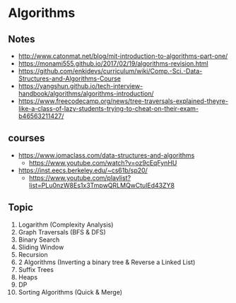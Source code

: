 # Algorithms

## Notes

- http://www.catonmat.net/blog/mit-introduction-to-algorithms-part-one/
- https://monami555.github.io/2017/02/19/algorithms-revision.html
- https://github.com/enkidevs/curriculum/wiki/Comp.-Sci.-Data-Structures-and-Algorithms-Course
- https://yangshun.github.io/tech-interview-handbook/algorithms/algorithms-introduction/
- https://www.freecodecamp.org/news/tree-traversals-explained-theyre-like-a-class-of-lazy-students-trying-to-cheat-on-their-exam-b46563211427/

## courses

- https://www.jomaclass.com/data-structures-and-algorithms
  - https://www.youtube.com/watch?v=oz9cEqFynHU
- https://inst.eecs.berkeley.edu/~cs61b/sp20/
  - https://www.youtube.com/playlist?list=PLu0nzW8Es1x3TmpwQRLMQwCtulEd43ZY8

## Topic

1. Logarithm (Complexity Analysis)
2. Graph Traversals (BFS & DFS)
3. Binary Search
4. Sliding Window
5. Recursion
6. 2 Algorithms (Inverting a binary tree & Reverse a Linked List)
7. Suffix Trees
8. Heaps
9.  DP
10. Sorting Algorithms (Quick & Merge)
